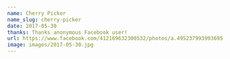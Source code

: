 ```yaml
---
name: Cherry Picker
name_slug: cherry-picker
date: 2017-05-30
thanks: Thanks anonymous Facebook user!
url: https://www.facebook.com/412169632300532/photos/a.495237993993695.1073741829.412169632300532/691323394385153
image: images/2017-05-30.jpg
---
```

